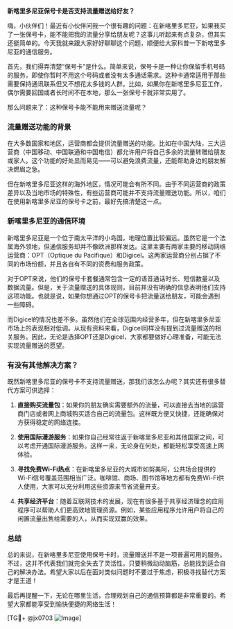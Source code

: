 **新喀里多尼亚保号卡是否支持流量赠送给好友？**

嗨，小伙伴们！最近有小伙伴问我一个很有趣的问题：在新喀里多尼亚，如果我买了一张保号卡，能不能把我的流量分享给朋友呢？这事儿听起来有点复杂，但其实还挺简单的。今天我就来跟大家好好聊聊这个问题，顺便给大家科普一下新喀里多尼亚的通信服务。

首先，我们得弄清楚“保号卡”是什么。简单来说，保号卡是一种让你保留手机号码的服务，即使你暂时不用这个号码或者没有太多通话需求。这种卡通常适用于那些需要保持通讯联系但又不想花太多钱的人群。比如，如果你在新喀里多尼亚工作，偶尔需要回国或者长时间不在本地，那么一张保号卡就非常实用了。

那么问题来了：这种保号卡能不能用来赠送流量呢？

### 流量赠送功能的背景

在大多数国家和地区，运营商都会提供流量赠送的功能。比如在中国大陆，三大运营商（中国移动、中国联通和中国电信）都允许用户将自己多余的流量转赠给朋友或家人。这个功能的好处显而易见——可以避免浪费流量，还能帮助身边的朋友解决燃眉之急。

但在新喀里多尼亚这样的海外地区，情况可能会有所不同。由于不同运营商的政策差异以及当地市场的特殊性，有些运营商可能并不支持流量赠送功能。所以，咱们在使用新喀里多尼亚的保号卡之前，最好先搞清楚这一点。

### 新喀里多尼亚的通信环境

新喀里多尼亚是一个位于南太平洋的小岛国，地理位置比较偏远。虽然它是一个法属海外领地，但通信服务却并不像欧洲那样发达。这里主要有两家主要的移动网络运营商：OPT（Optique du Pacifique）和Digicel。这两家运营商分别占据了不同的市场份额，并且各自有不同的资费和服务政策。

对于OPT来说，他们的保号卡套餐通常包含一定的语音通话时长、短信数量以及数据流量。但是，关于流量赠送的具体规则，目前并没有明确的信息表明他们支持这项功能。也就是说，如果你想通过OPT的保号卡把流量送给朋友，可能会遇到一些障碍。

而Digicel的情况也差不多。虽然他们在全球范围内经营多年，但在新喀里多尼亚市场上的表现相对低调。从现有资料来看，Digicel同样没有提到过流量赠送的相关服务。因此，无论是选择OPT还是Digicel，大家都要做好心理准备，可能无法实现流量赠送的愿望。

### 有没有其他解决方案？

既然新喀里多尼亚的保号卡不支持流量赠送，那我们该怎么办呢？其实还有很多替代方案可供选择：

1. **直接购买流量包**：如果你的朋友确实需要额外的流量，可以直接去当地的运营商门店或者网上商城购买适合自己的流量包。这样既方便又快捷，还能确保对方获得稳定的网络连接。

2. **使用国际漫游服务**：如果你自己经常往返于新喀里多尼亚和其他国家之间，可以考虑开通国际漫游服务。这样一来，无论身在何处，都能轻松享受高速上网体验。

3. **寻找免费Wi-Fi热点**：在新喀里多尼亚的大城市如努美阿，公共场合提供的Wi-Fi信号覆盖范围相当广泛。咖啡馆、商场、图书馆等地方都有免费Wi-Fi供人使用，大家可以充分利用这些资源来节省流量开支。

4. **共享经济平台**：随着互联网技术的发展，现在有很多基于共享经济理念的应用程序可以帮助人们更高效地管理资源。例如，某些应用程序允许用户将自己的闲置流量出售给需要的人，从而实现双赢的效果。

### 总结

总的来说，在新喀里多尼亚使用保号卡时，流量赠送并不是一项普遍可用的服务。不过，这并不代表我们就完全失去了灵活性。只要稍微动动脑筋，总能找到适合自己的解决办法。希望大家以后在面对类似问题时不要过于焦虑，积极寻找替代方案才是王道！

最后再提醒一下，无论在哪里生活，合理规划自己的通信预算都是非常重要的。希望大家都能享受到愉快便捷的网络生活！

[TG💪+ @jx0703 ![Image](https://github.com/user-attachments/assets/dbca1d08-cadb-493c-b0ec-ad6f7a83f270)]